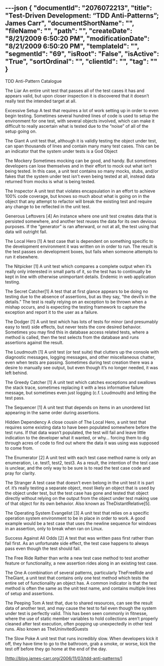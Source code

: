 ---json
{
  "documentId": "2076072213",
  "title": "Test-Driven Development: “TDD Anti-Patterns”; James Carr",
  "documentShortName": "",
  "fileName": "",
  "path": "",
  "createDate": "8/21/2009 6:50:20 PM",
  "modificationDate": "8/21/2009 6:50:20 PM",
  "templateId": "",
  "segmentId": "69",
  "isRoot": "False",
  "isActive": "True",
  "sortOrdinal": "",
  "clientId": "",
  "tag": ""
}
---

TDD Anti-Pattern Catalogue

The Liar
    An entire unit test that passes all of the test cases it has and appears valid, but upon closer inspection it is discovered that it doesn’t really test the intended target at all. 

Excessive Setup
    A test that requires a lot of work setting up in order to even begin testing. Sometimes several hundred lines of code is used to setup the environment for one test, with several objects involved, which can make it difficult to really ascertain what is tested due to the “noise” of all of the setup going on.

The Giant
    A unit test that, although it is validly testing the object under test, can span thousands of lines and contain many many test cases. This can be an indicator that the system under tests is a God Object

The Mockery
    Sometimes mocking can be good, and handy. But sometimes developers can lose themselves and in their effort to mock out what isn’t being tested. In this case, a unit test contains so many mocks, stubs, and/or fakes that the system under test isn’t even being tested at all, instead data returned from mocks is what is being tested.

The Inspector
    A unit test that violates encapsulation in an effort to achieve 100% code coverage, but knows so much about what is going on in the object that any attempt to refactor will break the existing test and require any change to be reflected in the unit test.

Generous Leftovers [4]
    An instance where one unit test creates data that is persisted somewhere, and another test reuses the data for its own devious purposes. If the “generator” is ran afterward, or not at all, the test using that data will outright fail.

The Local Hero [1]
    A test case that is dependent on something specific to the development environment it was written on in order to run. The result is the test passes on development boxes, but fails when someone attempts to run it elsewhere.

The Nitpicker [1]
    A unit test which compares a complete output when it’s really only interested in small parts of it, so the test has to continually be kept in line with otherwise unimportant details. Endemic in web application testing. 

The Secret Catcher[1]
    A test that at first glance appears to be doing no testing due to the absence of assertions, but as they say, “the devil’s in the details.” The test is really relying on an exception to be thrown when a mishap occurs, and is expecting the testing framework to capture the exception and report it to the user as a failure.

The Dodger [1]
    A unit test which has lots of tests for minor (and presumably easy to test) side effects, but never tests the core desired behavior. Sometimes you may find this in database access related tests, where a method is called, then the test selects from the database and runs assertions against the result.

The Loudmouth [1]
    A unit test (or test suite) that clutters up the console with diagnostic messages, logging messages, and other miscellaneous chatter, even when tests are passing. Sometimes during test creation there was a desire to manually see output, but even though it’s no longer needed, it was left behind.

The Greedy Catcher [1]
    A unit test which catches exceptions and swallows the stack trace, sometimes replacing it with a less informative failure message, but sometimes even just logging (c.f. Loudmouth) and letting the test pass.

The Sequencer [1]
    A unit test that depends on items in an unordered list appearing in the same order during assertions.

Hidden Dependency
    A close cousin of The Local Hero, a unit test that requires some existing data to have been populated somewhere before the test runs. If that data wasn’t populated, the test will fail and leave little indication to the developer what it wanted, or why… forcing them to dig through acres of code to find out where the data it was using was supposed to come from.

The Enumerator [2]
    A unit test with each test case method name is only an enumeration, i.e. test1, test2, test3. As a result, the intention of the test case is unclear, and the only way to be sure is to read the test case code and pray for clarity.

The Stranger
    A test case that doesn’t even belong in the unit test it is part of. it’s really testing a separate object, most likely an object that is used by the object under test, but the test case has gone and tested that object directly without relying on the output from the object under test making use of that object for its own behavior. Also known as TheDistantRelative[5]. 

The Operating System Evangelist [3]
    A unit test that relies on a specific operation system environment to be in place in order to work. A good example would be a test case that uses the newline sequence for windows in an assertion, only to break when ran on Linux.

Success Against All Odds [2]
    A test that was written pass first rather than fail first. As an unfortunate side effect, the test case happens to always pass even though the test should fail.

The Free Ride
    Rather than write a new test case method to test another feature or functionality, a new assertion rides along in an existing test case.

The One
    A combination of several patterns, particularly TheFreeRide and TheGiant, a unit test that contains only one test method which tests the entire set of functionality an object has. A common indicator is that the test method is often the same as the unit test name, and contains multiple lines of setup and assertions.

The Peeping Tom
    A test that, due to shared resources, can see the result data of another test, and may cause the test to fail even though the system under test is perfectly valid. This has been seen commonly in fitnesse, where the use of static member variables to hold collections aren’t properly cleaned after test execution, often popping up unexpectedly in other test runs. Also known as TheUninvitedGuests

The Slow Poke
    A unit test that runs incredibly slow. When developers kick it off, they have time to go to the bathroom, grab a smoke, or worse, kick the test off before they go home at the end of the day.

[http://blog.james-carr.org/2006/11/03/tdd-anti-patterns/]
